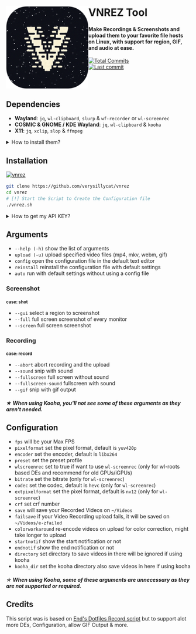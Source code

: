 # VNREZ Tool [<img src="./assets/logo.png" width="225" align="left" alt="VNREZ Logo">](https://github.com/verysillycat/vnrez)

#### Make Recordings & Screenshots and upload them to your favorite file hosts on Linux, with support for region, GIF, and audio at ease.

[![Total Commits](https://img.shields.io/github/commit-activity/t/verysillycat/vnrez?style=flat&logo=github&label=Commits&labelColor=%230f0f0f&color=%23191919)](https://github.com/verysillycat/vnrez/commits/)
<br>
[![Last commit](https://img.shields.io/github/last-commit/verysillycat/vnrez?style=flat&logo=git&logoColor=d16d38&label=Activity&labelColor=%230F0F0F&color=1A1A1A)](https://github.com/verysillycat/vnrez/commits/)
<br><br><br><br>

## Dependencies

- **Wayland**: `jq`, `wl-clipboard`, `slurp` & `wf-recorder` or `wl-screenrec`
- **COSMIC & GNOME / KDE Wayland**: `jq`, `wl-clipboard` & `kooha`
- **X11**: `jq`, `xclip`, `slop` & `ffmpeg`

<details>
<summary>How to install them?</summary>

Go to your prefered terminal and execute this command depending on your Distro.
| Compositor | Distribution | Instructions |
| ------------------- | ----------------------- | ----------------------------------------------------------------------------------------------------- |
| **Wayland** | **Debian/Ubuntu** | `sudo apt install wf-recorder jq wl-clipboard slurp` or `sudo apt install wl-screenrec jq wl-clipboard slurp` |
| **Wayland** | **Fedora** | `sudo dnf install wf-recorder jq wl-clipboard slurp` or `sudo dnf install wl-screenrec jq wl-clipboard slurp` |
| **Wayland** | **Arch** | `sudo pacman -S wf-recorder jq wl-clipboard slurp` or `sudo pacman -S wl-screenrec jq wl-clipboard slurp` |
| **Wayland** | **Gentoo** | `sudo emerge -av gui-apps/wf-recorder app-misc/jq x11-misc/wl-clipboard gui-apps/slurp` or `sudo emerge -av media-video/wl-screenrec app-misc/jq x11-misc/wl-clipboard gui-apps/slurp` |

| Compositor | Distribution      | Instructions                                                                  |
| ---------- | ----------------- | ----------------------------------------------------------------------------- |
| **X11**    | **Debian/Ubuntu** | `sudo apt install ffmpeg jq xclip slop`                                       |
| **X11**    | **Fedora**        | `sudo apt install ffmpeg jq xclip slop`                                       |
| **X11**    | **Arch**          | `sudo pacman -S ffmpeg jq xclip slop`                                         |
| **X11**    | **Gentoo**        | `sudo emerge -av media-video/ffmpeg app-misc/jq x11-misc/xclip x11-misc/slop` |

| Compositor                       | Distribution      | Instructions                                                          |
| -------------------------------- | ----------------- | --------------------------------------------------------------------- |
| **COSMIC & GNOME / KDE Wayland** | **Debian/Ubuntu** | `sudo apt install kooha jq wl-clipboard`                              |
| **COSMIC & GNOME / KDE Wayland** | **Fedora**        | `sudo dnf install kooha jq wl-clipboard`                              |
| **COSMIC & GNOME / KDE Wayland** | **Arch**          | `sudo pacman -S kooha jq wl-clipboard`                                |
| **COSMIC & GNOME / KDE Wayland** | **Gentoo**        | `sudo emerge -av media-video/kooha app-misc/jq x11-misc/wl-clipboard` |

 </details>

## Installation

[![vnrez](https://img.shields.io/badge/AVAILABLE_ON_THE_AUR-333232?style=for-the-badge&logo=arch-linux&logoColor=3d67db&labelColor=%23171717)](https://aur.archlinux.org/packages/vnrez)


```bash
git clone https://github.com/verysillycat/vnrez
cd vnrez
# [!] Start the Script to Create the Configuration file
./vnrez.sh
```

<details>
<summary>How to get my API KEY?</summary>
Log in to Your Preferred File Host, Go to Account Settings, and Copy your API KEY<br>
Now paste that API KEY when doing the initial setup.
</details>

## Arguments

- `--help (-h)` show the list of arguments
- `upload (-u)` upload specified video files (mp4, mkv, webm, gif)
- `config` open the configuration file in the default text editor
- `reinstall` reinstall the configuration file with default settings
- `auto` run with default settings without using a config file

### Screenshot
 <small><strong>case: shot</strong></small>
- `--gui` select a region to screenshot
- `--full` full screen screenshot of every monitor
- `--screen` full screen screenshot

### Recording
 <small><strong>case: record</strong></small>
- `--abort` abort recording and the upload
- `--sound` snip with sound
- `--fullscreen` full screen without sound
- `--fullscreen-sound` fullscreen with sound
- `--gif` snip with gif output

##### ★ When using Kooha, you'll not see some of these arguments as they aren't needed.

## Configuration

- `fps` will be your Max FPS
- `pixelformat` set the pixel format, default is `yuv420p`
- `encoder` set the encoder, default is `libx264`
- `preset` set the preset profile
- `wlscreenrec` set to true if want to use `wl-screenrec` (only for wl-roots based DEs and recommend for old GPUs/iGPUs)
- `bitrate` set the bitrate (only for `wl-screenrec`)
- `codec` set the codec, default is `hevc` (only for `wl-screenrec`)
- `extpixelformat` set the pixel format, default is `nv12` (only for `wl-screenrec`)
- `crf` set crf number
- `save` will save your Recorded Videos on `~/Videos`
- `failsave` if your Video Recording upload fails, it will be saved on `~/Videos/e-zfailed`
- `colorworkaround` re-encode videos on upload for color correction, might take longer to upload
- `startnotif` show the start notification or not
- `endnotif` show the end notification or not
- `directory` set directory to save videos in there will be ignored if using kooha
- `kooha_dir` set the kooha directory also save videos in here if using kooha

##### ☆ When using Kooha, some of these arguments are unnecessary as they are not supported or required.

## Credits

This script was is based on [End's Dotfiles Record script](https://github.com/end-4/dots-hyprland/blob/main/.config/ags/scripts/record-script.sh) but to support alot more DEs, Configuration, allow GIF Output & more.
